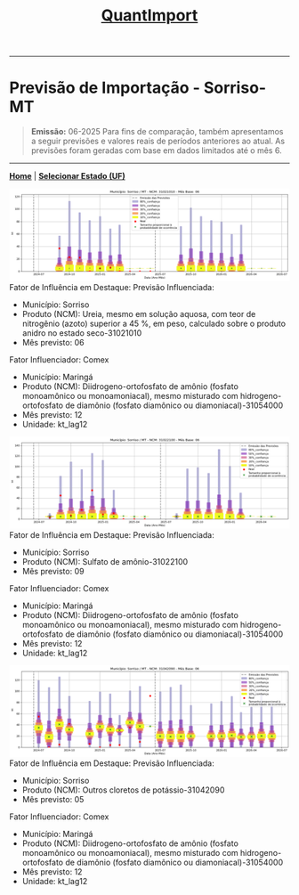 <header>
    <h1><a href="https://quantimportbrazil.github.io/Sobre/">QuantImport</a></h1>
</header>

---

# Previsão de Importação - Sorriso-MT

> **Emissão:** 06-2025
> Para fins de comparação, também apresentamos a seguir previsões e valores reais de períodos anteriores ao atual.
> As previsões foram geradas com base em dados limitados até o mês 6.

---

**[Home](https://quantimportbrazil.github.io/Sobre/)** | **[Selecionar Estado (UF)](https://quantimportbrazil.github.io/Unidades_Federativas/)**


![Gráfico de Previsão](31021010.png)
Fator de Influência em Destaque:
Previsão Influenciada:
- Município: Sorriso
- Produto (NCM): Ureia, mesmo em solução aquosa, com teor de nitrogênio (azoto) superior a 45 %, em peso, calculado sobre o produto anidro no estado seco-31021010 
- Mês previsto: 06


Fator Influenciador: Comex
- Município: Maringá
- Produto (NCM): Diidrogeno-ortofosfato de amônio (fosfato monoamônico ou monoamoniacal), mesmo misturado com hidrogeno-ortofosfato de diamônio (fosfato diamônico ou diamoniacal)-31054000 
- Mês previsto: 12
- Unidade: kt_lag12







![Gráfico de Previsão](31022100.png)
Fator de Influência em Destaque:
Previsão Influenciada:
- Município: Sorriso
- Produto (NCM): Sulfato de amônio-31022100 
- Mês previsto: 09


Fator Influenciador: Comex
- Município: Maringá
- Produto (NCM): Diidrogeno-ortofosfato de amônio (fosfato monoamônico ou monoamoniacal), mesmo misturado com hidrogeno-ortofosfato de diamônio (fosfato diamônico ou diamoniacal)-31054000 
- Mês previsto: 12
- Unidade: kt_lag12







![Gráfico de Previsão](31042090.png)
Fator de Influência em Destaque:
Previsão Influenciada:
- Município: Sorriso
- Produto (NCM): Outros cloretos de potássio-31042090 
- Mês previsto: 05


Fator Influenciador: Comex
- Município: Maringá
- Produto (NCM): Diidrogeno-ortofosfato de amônio (fosfato monoamônico ou monoamoniacal), mesmo misturado com hidrogeno-ortofosfato de diamônio (fosfato diamônico ou diamoniacal)-31054000 
- Mês previsto: 12
- Unidade: kt_lag12





